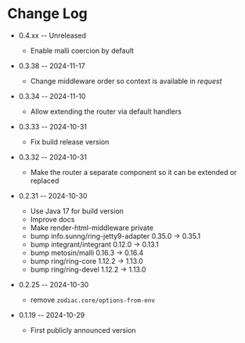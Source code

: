 # Change Log

* 0.4.xx -- Unreleased
  * Enable malli coercion by default

* 0.3.38 -- 2024-11-17
  * Change middleware order so context is available in *request*

* 0.3.34 -- 2024-11-10
  * Allow extending the router via default handlers

* 0.3.33 -- 2024-10-31
  * Fix build release version

* 0.3.32 -- 2024-10-31
  * Make the router a separate component so it can be extended or replaced

* 0.2.31 -- 2024-10-30
  * Use Java 17 for build version
  * Improve docs
  * Make render-html-middleware private
  * bump info.sunng/ring-jetty9-adapter 0.35.0 -> 0.35.1
  * bump integrant/integrant 0.12.0 -> 0.13.1
  * bump metosin/malli 0.16.3 -> 0.16.4
  * bump ring/ring-core 1.12.2 -> 1.13.0
  * bump ring/ring-devel 1.12.2 -> 1.13.0

* 0.2.25 -- 2024-10-30
  * remove `zodiac.core/options-from-env`

* 0.1.19 -- 2024-10-29
  * First publicly announced version
